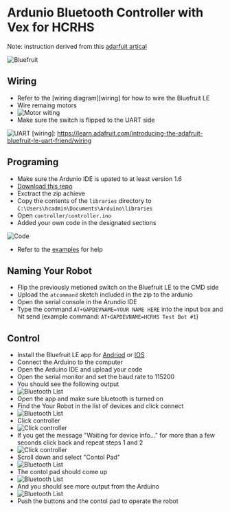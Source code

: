 # Ardunio Bluetooth Controller with Vex for HCRHS
Note: instruction derived from this [adarfuit artical](https://learn.adafruit.com/introducing-the-adafruit-bluefruit-le-uart-friend/)

![Bluefruit](/assets/bluefruit.jpg)
## Wiring

 - Refer to the [wiring diagram][wiring] for how to wire the Bluefruit LE
 - Wire remaing motors 
 - ![Motor witing](/assets/motor-wiring.png)
 - Make sure the switch is flipped to the UART side

![UART](/assets/uart-switch.jpg)
[wiring]: https://learn.adafruit.com/introducing-the-adafruit-bluefruit-le-uart-friend/wiring

## Programing

 - Make sure the Ardunio IDE is upated to at least version 1.6
 - [Download this repo](https://github.com/zethra/ardunio-bluetooth-controller/archive/master.zip)
 - Exctract the zip achieve
 - Copy the contents of the `libraries` directory to `C:\Users\hcadmin\Documents\Arduino\libraries`
 - Open `controller/controller.ino`
 - Added your own code in the designated sections

![Code](/assets/code.png)

 - Refer to the [examples](https://github.com/zethra/ardunio-bluetooth-controller/tree/master/examples/) for help

## Naming Your Robot
 - Flip the previously metioned switch on the Bluefruit LE to the CMD side
 - Upload the `atcommand` sketch included in the zip to the ardunio
 - Open the serial console in the Arundio IDE
 - Type the command `AT+GAPDEVNAME=YOUR NAME HERE` into the input box and hit send (example command: `AT+GAPDEVNAME=HCRHS Test Bot #1`)

## Control
 - Install the Bluefruit LE app for [Andriod][andriod] or [IOS][ios]
 - Connect the Arduino to the computer
 - Open the Arduino IDE and upload your code
 - Open the serial monitor and set the baud rate to 115200
 - You should see the following output
 - ![Bluetooth List](/assets/serial1.png)
 - Open the app and make sure bluetooth is turned on
 - Find the Your Robot in the list of devices and click connect
 - ![Bluetooth List](/assets/app1.png)
 - Click controller
 - ![Click controller](/assets/app2.png)
 - If you get the message "Waiting for device info..." for more than a few seconds click back and repeat steps 1 and 2
 - ![Click controller](/assets/app3.png)
 - Scroll down and select "Contol Pad"
 - ![Bluetooth List](/assets/app4.png)
 - The contol pad should come up
 - ![Bluetooth List](/assets/app5.png)
 - And you should see more output from the Arduino
 - ![Bluetooth List](/assets/serial2.png)
 - Push the buttons and the contol pad to operate the robot
 
[andriod]: https://play.google.com/store/apps/details?id=com.adafruit.bluefruit.le.connect&hl=en
[ios]: https://itunes.apple.com/us/app/adafruit-bluefruit-le-connect/id830125974?mt=8
